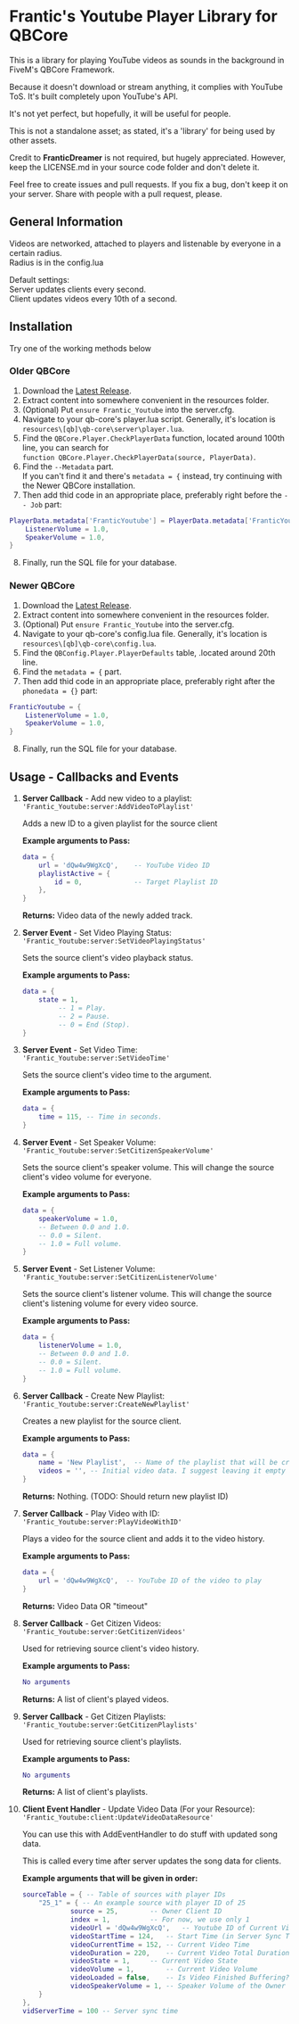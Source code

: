 # Frantic's Youtube Player Library for QBCore

This is a library for playing YouTube videos as sounds in the background in FiveM's QBCore Framework.  

Because it doesn't download or stream anything, it complies with YouTube ToS. It's built completely upon YouTube's API.

It's not yet perfect, but hopefully, it will be useful for people.

This is not a standalone asset; as stated, it's a 'library' for being used by other assets.

Credit to <b>FranticDreamer</b> is not required, but hugely appreciated. However, keep the LICENSE.md in your source code folder and don't delete it.

Feel free to create issues and pull requests. If you fix a bug, don't keep it on your server. Share with people with a pull request, please.

## General Information
Videos are networked, attached to players and listenable by everyone in a certain radius.  
Radius is in the config.lua  
  
Default settings:  
Server updates clients every second.  
Client updates videos every 10th of a second.  


## Installation
Try one of the working methods below
### Older QBCore
1. Download the [Latest Release](https://github.com/edgarbarney/Frantic_Youtube/releases).
2. Extract content into somewhere convenient in the resources folder.
3. (Optional) Put `ensure Frantic_Youtube` into the server.cfg.
4. Navigate to your qb-core's player.lua script. Generally, it's location is    
`resources\[qb]\qb-core\server\player.lua`.
5. Find the `QBCore.Player.CheckPlayerData` function, located around 100th line, you can search for   
`function QBCore.Player.CheckPlayerData(source, PlayerData)`.
6. Find the `--Metadata` part.  
If you can't find it and there's `metadata = {` instead, try continuing with the Newer QBCore installation.
7. Then add thid code in an appropriate place, preferably right before the `-- Job` part:
```lua
PlayerData.metadata['FranticYoutube'] = PlayerData.metadata['FranticYoutube'] or {
	ListenerVolume = 1.0,
	SpeakerVolume = 1.0,
}
```
8. Finally, run the SQL file for your database.

### Newer QBCore
1. Download the [Latest Release](https://github.com/edgarbarney/Frantic_Youtube/releases).
2. Extract content into somewhere convenient in the resources folder.
3. (Optional) Put `ensure Frantic_Youtube` into the server.cfg.
4. Navigate to your qb-core's config.lua file. Generally, it's location is   
`resources\[qb]\qb-core\config.lua`.
5. Find the `QBConfig.Player.PlayerDefaults` table, .located around 20th line.
6. Find the `metadata = {` part.
7. Then add thid code in an appropriate place, preferably right after the `phonedata = {}` part:
```lua
FranticYoutube = {
	ListenerVolume = 1.0,
	SpeakerVolume = 1.0,
}
```
8. Finally, run the SQL file for your database.

## Usage - Callbacks and Events
1. <b>Server Callback</b> - Add new video to a playlist:  
	`'Frantic_Youtube:server:AddVideoToPlaylist'`

	Adds a new ID to a given playlist for the source client

	<b>Example arguments to Pass:</b>
	```lua
	data = {
		url = 'dQw4w9WgXcQ', 	-- YouTube Video ID
		playlistActive = {
			id = 0, 			-- Target Playlist ID
		},		
	}
	```
	<b>Returns:</b> Video data of the newly added track.
2. <b>Server Event</b> - Set Video Playing Status:  
	`'Frantic_Youtube:server:SetVideoPlayingStatus'` 

	Sets the source client's video playback status.

	<b>Example arguments to Pass:</b>
	```lua
	data = {
		state = 1,
			 -- 1 = Play.
			 -- 2 = Pause.
			 -- 0 = End (Stop).
	}
	```

3. <b>Server Event</b> - Set Video Time:  
	`'Frantic_Youtube:server:SetVideoTime'` 

	Sets the source client's video time to the argument.

	<b>Example arguments to Pass:</b>
	```lua
	data = {
		time = 115, -- Time in seconds.
	}
	```

4. <b>Server Event</b> - Set Speaker Volume:  
	`'Frantic_Youtube:server:SetCitizenSpeakerVolume'` 

	Sets the source client's speaker volume. This will change the source client's video volume for everyone.

	<b>Example arguments to Pass:</b>
	```lua
	data = {
		speakerVolume = 1.0,
		-- Between 0.0 and 1.0.
		-- 0.0 = Silent.
		-- 1.0 = Full volume.
	}
	```

5. <b>Server Event</b> - Set Listener Volume:  
	`'Frantic_Youtube:server:SetCitizenListenerVolume'` 

	Sets the source client's listener volume. This will change the source client's listening volume for every video source.

	<b>Example arguments to Pass:</b>
	```lua
	data = {
		listenerVolume = 1.0,
		-- Between 0.0 and 1.0.
		-- 0.0 = Silent.
		-- 1.0 = Full volume.
	}
	```

6. <b>Server Callback</b> - Create New Playlist:  
	`'Frantic_Youtube:server:CreateNewPlaylist'` 

	Creates a new playlist for the source client.

	<b>Example arguments to Pass:</b>
	```lua
	data = {
		name = 'New Playlist',  -- Name of the playlist that will be created.
		videos = '', -- Initial video data. I suggest leaving it empty and using AddVideoToPlaylist afterwards.
	}
	```
	<b>Returns:</b> Nothing. (TODO: Should return new playlist ID)

7. <b>Server Callback</b> - Play Video with ID:  
	`'Frantic_Youtube:server:PlayVideoWithID'` 

	Plays a video for the source client and adds it to the video history.

	<b>Example arguments to Pass:</b>
	```lua
	data = {
		url = 'dQw4w9WgXcQ',  -- YouTube ID of the video to play
	}
	```
	<b>Returns:</b> Video Data OR "timeout"

8. <b>Server Callback</b> - Get Citizen Videos:  
	`'Frantic_Youtube:server:GetCitizenVideos'` 

	Used for retrieving source client's video history. 

	<b>Example arguments to Pass:</b>
	```lua
	No arguments
	```
	<b>Returns:</b> A list of client's played videos.

9. <b>Server Callback</b> - Get Citizen Playlists:  
	`'Frantic_Youtube:server:GetCitizenPlaylists'` 

	Used for retrieving source client's playlists. 

	<b>Example arguments to Pass:</b>
	```lua
	No arguments
	```
	<b>Returns:</b> A list of client's playlists.

9. <b>Client Event Handler</b> - Update Video Data (For your Resource):  
	`'Frantic_Youtube:client:UpdateVideoDataResource'` 

	You can use this with AddEventHandler to do stuff with updated song data.

	This is called every time after server updates the song data for clients.

	<b>Example arguments that will be given in order:</b>
	```lua
	sourceTable = { -- Table of sources with player IDs
		"25_1" = { -- An example source with player ID of 25
	            source = 25,		-- Owner Client ID
	            index = 1,			-- For now, we use only 1
	            videoUrl = 'dQw4w9WgXcQ',	-- Youtube ID of Current Video
	            videoStartTime = 124,	-- Start Time (in Server Sync Time) 
	            videoCurrentTime = 152,	-- Current Video Time
	            videoDuration = 220,	-- Current Video Total Duration
	            videoState = 1,		-- Current Video State
	            videoVolume = 1,		-- Current Video Volume
	            videoLoaded = false,	-- Is Video Finished Buffering?
	            videoSpeakerVolume = 1,	-- Speaker Volume of the Owner Client
		}
	}, 
	vidServerTime = 100 -- Server sync time
	```

